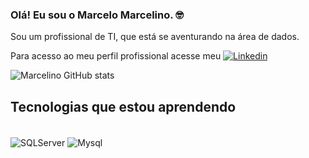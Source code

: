 
### Olá! Eu sou o Marcelo Marcelino. 🤓

Sou um profissional de TI, que está se aventurando na área de dados.

Para acesso ao meu perfil profissional acesse meu [![Linkedin](https://img.shields.io/badge/LinkedIn-0077B5?style=for-the-badge&logo=linkedin&logoColor=white)](https://www.linkedin.com/in/marcelomarcelino/)

![Marcelino GitHub stats](https://github-readme-stats.vercel.app/api?username=marcelomarcelino&show_icons=true&theme=dark&locale=pt-br)

## Tecnologias que estou aprendendo
<div style="display inline_block"><br/>
<img align="center" alt="SQLServer" src="https://img.shields.io/badge/Microsoft_SQL_Server-CC2927?style=for-the-badge&logo=microsoft-sql-server&logoColor=white">
<img align="center" alt="Mysql" src="https://img.shields.io/badge/MySQL-00000F?style=for-the-badge&logo=mysql&logoColor=white">
</div>




